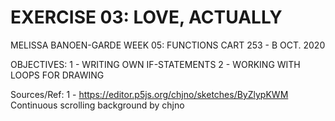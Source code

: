 # EXERCISE 03: LOVE, ACTUALLY

MELISSA BANOEN-GARDE
WEEK 05: FUNCTIONS
CART 253 - B
OCT. 2020

OBJECTIVES: 1 - WRITING OWN IF-STATEMENTS
            2 - WORKING WITH LOOPS FOR DRAWING

Sources/Ref:
1 - https://editor.p5js.org/chjno/sketches/ByZlypKWM
    Continuous scrolling background by chjno
